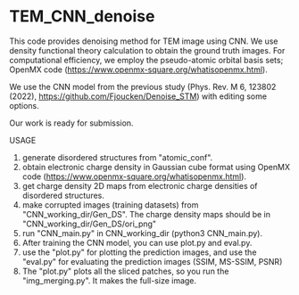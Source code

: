 # TEM_CNN_denoise

This code provides denoising method for TEM image using CNN.
We use density functional theory calculation to obtain the ground truth images.
For computational efficiency, we employ the pseudo-atomic orbital basis sets; OpenMX code (https://www.openmx-square.org/whatisopenmx.html).

We use the CNN model from the previous study (Phys. Rev. M 6, 123802 (2022), https://github.com/Fjoucken/Denoise_STM) with editing some options.

Our work is ready for submission.

USAGE
1. generate disordered structures from "atomic_conf".
2. obtain electronic charge density in Gaussian cube format using OpenMX code (https://www.openmx-square.org/whatisopenmx.html).
3. get charge density 2D maps from electronic charge densities of disordered structures.
4. make corrupted images (training datasets) from "CNN_working_dir/Gen_DS". The charge density maps should be in "CNN_working_dir/Gen_DS/ori_png"
5. run "CNN_main.py" in CNN_working_dir (python3 CNN_main.py).
6. After training the CNN model, you can use plot.py and eval.py.
7. use the "plot.py" for plotting the prediction images, and use the "eval.py" for evaluating the prediction images (SSIM, MS-SSIM, PSNR)
8. The "plot.py" plots all the sliced patches, so you run the "img_merging.py". It makes the full-size image.
